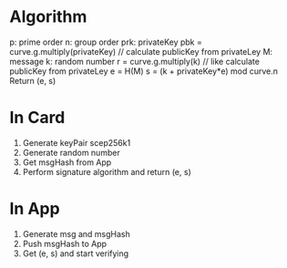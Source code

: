 # Algorithm

p: prime order
n: group order
prk: privateKey
pbk = curve.g.multiply(privateKey) // calculate publicKey from privateLey
M: message
k: random number
r = curve.g.multiply(k) // like calculate publicKey from privateLey
e = H(M)
s = (k + privateKey\*e) mod curve.n
Return (e, s)

# In Card

1. Generate keyPair scep256k1
2. Generate random number
3. Get msgHash from App
4. Perform signature algorithm and return (e, s)

# In App

1. Generate msg and msgHash
2. Push msgHash to App
3. Get (e, s) and start verifying
